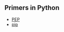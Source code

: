 ## Primers in Python
- [PEP](https://github.com/Devyanshu/primer/blob/master/Python/pep.md)
- [pip](https://github.com/Devyanshu/primer/blob/master/Python/pip.md)
